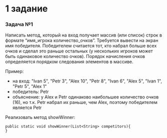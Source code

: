 # 1 задание
### Задача №1

Написать метод, который на вход получает массив (или список) строк в формате “имя_игрока количество_очков”. 
Требуется вывести на экран имя победителя. 
Победителем считается тот, кто набрал больше всех очков и сделал это раньше остальных (у нескольких игроков может быть одинаковое количество очков). 
Порядок начисления очков определяется порядком следования элементов в массиве.

Пример:

- на вход: "Ivan 5", "Petr 3", "Alex 10", "Petr 8", "Ivan 6", "Alex 5", "Ivan 1", "Petr 5", "Alex 1"
- победитель: Petr
- объяснение: у Alex и Petr одинаково наибольшее количество очков (16), но т.к. Petr набрал их раньше, чем Alex, поэтому победителем является Petr


Реализовать метод showWinner:

```
public static void showWinner(List<String> competitors){
}
```